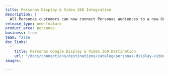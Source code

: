 ```yaml
---
title: Personas Display & Video 360 Integration
description: |
  All Personas customers can now connect Personas audiences to a new Google Display & Video 360 destination to enable centralized audience management and improved retargeting.
release_type: new-feature
product_area: personas
business: true
team: false
doc_links:
  - 
    title: Personas Google Display & Video 360 Destination
    url: "/docs/connections/destinations/catalog/personas-display-video-360/"
images:

---
```

